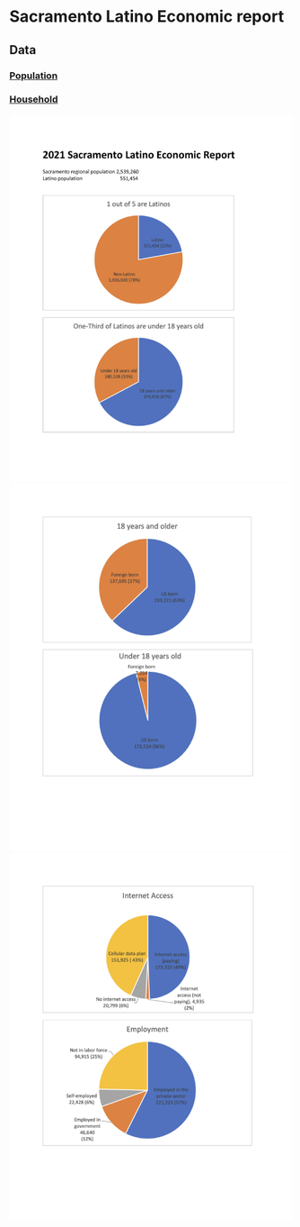 # Sacramento Latino Economic report
## Data 
### [Population](https://drive.google.com/file/d/1Lrn7ly0x8X-kSK1n--gsP-p4Pg-JqDal/view?usp=sharing)
### [Household](https://drive.google.com/file/d/10V3NVSz6wBgfWnRBJhzub03vy1csCo7L/view?usp=sharing)

![Latino Economic Report Image 1](https://github.com/cbacsus/Sacramento-Latino-Economic-report/blob/files/2021%20Sacramento%20Latino%20Economic%20Report-1.jpg?raw=true)
![Latino Economic Report Image 2](https://github.com/cbacsus/Sacramento-Latino-Economic-report/blob/files/2021%20Sacramento%20Latino%20Economic%20Report-2.jpg?raw=true)
![Latino Economic Report Image 3](https://github.com/cbacsus/Sacramento-Latino-Economic-report/blob/files/2021%20Sacramento%20Latino%20Economic%20Report-3.jpg?raw=true)
